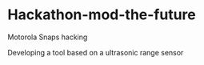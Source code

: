 # Hackathon-mod-the-future
Motorola Snaps hacking

Developing a tool based on a ultrasonic range sensor
 
